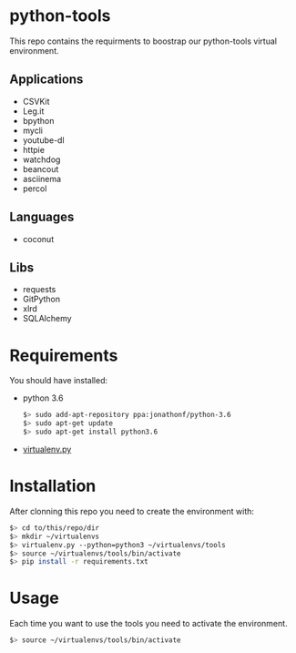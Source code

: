 # python-tools

This repo contains the requirments to boostrap our python-tools virtual environment.

## Applications

* CSVKit
* Leg.it
* bpython
* mycli
* youtube-dl
* httpie
* watchdog
* beancout
* asciinema
* percol

## Languages
* coconut

## Libs

* requests
* GitPython
* xlrd
* SQLAlchemy

# Requirements

You should have installed:

  * python 3.6

    ```bash
    $> sudo add-apt-repository ppa:jonathonf/python-3.6
    $> sudo apt-get update
    $> sudo apt-get install python3.6
    ```

  * [virtualenv.py](https://virtualenv.pypa.io/en/stable/installation/)

# Installation

After clonning this repo you need to create the environment with:

```bash
$> cd to/this/repo/dir
$> mkdir ~/virtualenvs
$> virtualenv.py --python=python3 ~/virtualenvs/tools
$> source ~/virtualenvs/tools/bin/activate
$> pip install -r requirements.txt
```

# Usage

Each time you want to use the tools you need to activate the environment.

```bash
$> source ~/virtualenvs/tools/bin/activate
```
